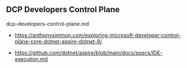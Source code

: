 ## DCP Developers Control Plane

dcp-developers-control-plane.md

*   https://anthonysimmon.com/exploring-microsoft-developer-control-plane-core-dotnet-aspire-dotnet-8/

*   https://github.com/dotnet/aspire/blob/main/docs/specs/IDE-execution.md

